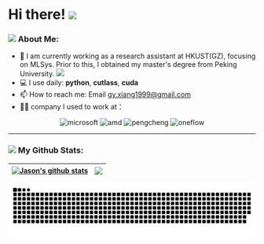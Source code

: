 # Hi there! <img src="https://github.com/TheDudeThatCode/TheDudeThatCode/blob/master/Assets/Hi.gif" width="35" />

### <img src="https://github.com/TheDudeThatCode/TheDudeThatCode/blob/master/Assets/Developer.gif" width="45" /> About Me:
- 🏦 I am currently working as a research assistant at HKUST(GZ), focusing on MLSys. Prior to this, I obtained my master's degree from Peking University. 
      <img src="https://media.giphy.com/media/WUlplcMpOCEmTGBtBW/giphy.gif" width="30">
- 💻 I use daily: **python**, **cutlass**, **cuda**
- 📫 How to reach me:  Email gy.xiang1999@gmail.com 
- 🧑‍💻 company I used to work at：
<p align="center">
      <img src="https://www.vectorlogo.zone/logos/microsoft/microsoft-ar21.svg" alt="microsoft" width="110" height="55"/>
      <img src="https://www.vectorlogo.zone/logos/amd/amd-ar21.svg" alt="amd" width="110" height="55"/>
      <img src="https://wecruit.cn-hangzhou.oss.aliyuncs.com/files/oline/9a02b215-43e2-41cf-a7e3-4bb27491eee4.png" alt="pengcheng" width="200" height="41"/>
      <img src="https://www.oneflow.org/skin/images/gywmlogo.png" alt="oneflow" width="130" height="60"/>
</p>

---
### <img src='https://media1.giphy.com/media/du3J3cXyzhj75IOgvA/giphy.gif?cid=ecf05e47x2g034i9pzwtzzsd3xgg2w9nr94t4tflbbgo3008&rid=giphy.gif' width='25' /> My Github Stats:
| <a href="https://github.com/JasonChen9/JasonChen9" ><img align="center" src="https://github-readme-stats.vercel.app/api?username=JasonChen9&show_icons=true&count_private=true&theme=buefy&hide_border=true" alt="Jason's github stats" /></a> | <a href="https://github.com/JasonChen9/JasonChen9"><img align="center" src="https://github-readme-stats.vercel.app/api/top-langs/?username=JasonChen9&layout=compact&count_private=true&theme=buefy&hide_border=true" /></a> |
| ------------- | ------------- |

<picture>
  <source
    media="(prefers-color-scheme: dark)"
    srcset="https://github.com/JasonChen9/JasonChen9/blob/output/github-contribution-grid-snake-dark.svg"
  />
  <source
    media="(prefers-color-scheme: light)"
    srcset="https://github.com/JasonChen9/JasonChen9/blob/output/github-contribution-grid-snake.svg"
  />
  <img
    alt="github contribution grid snake animation"
    src="https://github.com/JasonChen9/JasonChen9/blob/output/github-contribution-grid-snake.svg"
  />
</picture>


